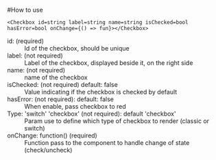 #How to use

`<Checkbox id=string label=string name=string isChecked=bool hasError=bool onChange={() => fun}></Checkbox>`

<dl>
    <dt>id: (required)</dt>
    <dd>Id of the checkbox, should be unique</dd>
    <dt>label: (not required)</dt>
    <dd>Label of the checkbox, displayed beside it, on the right side</dd>
    <dt>name: (not required)</dt>
    <dd>name of the checkbox</dd>
    <dt>isChecked: (not required) default: false</dt>
    <dd>Value indicating if the checkbox is checked by default</dd>
    <dt>hasError: (not required): default: false</dt>
    <dd>When enable, pass checkbox to red<dd>
    <dt>Type: 'switch' 'checkbox' (not required): default 'checkbox'</dt>
    <dd> Param use to define which type of checkbox to render (classic or switch)</dd>
    <dt>onChange: function() (required)</dt>
    <dd>Function pass to the component to handle change of state (check/uncheck)</dd>
</dl>          
